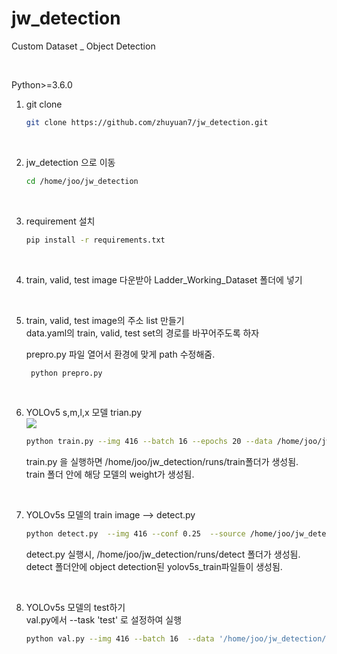 # jw_detection  
Custom Dataset _ Object Detection

<br>

Python>=3.6.0
<br>




1) git clone<br>
    ```bash
    git clone https://github.com/zhuyuan7/jw_detection.git
    ```
<br>

2) jw_detection 으로 이동<br>
    ```bash
    cd /home/joo/jw_detection
    ```

<br>

3) requirement 설치<br>
    ```bash 
   pip install -r requirements.txt
    ```

<br>

4) train, valid, test image 다운받아 Ladder_Working_Dataset 폴더에 넣기


<br>

5) train, valid, test image의 주소 list 만들기<br>
   data.yaml의 train, valid, test set의 경로를 바꾸어주도록 하자<br>
   
   prepro.py  파일 열어서 환경에 맞게 path 수정해줌.
   
   ```bash
    python prepro.py  
    ```

<br>


6) YOLOv5 s,m,l,x 모델 trian.py<br>
<img src="https://github.com/zhuyuan7/jw_detection/blob/a4eb3e3e121e022ab4ced3c1f7e2d6cbd305b251/yolo.png"></a>

    ```bash
    python train.py --img 416 --batch 16 --epochs 20 --data /home/joo/jw_detection/Ladder_Working_Dataset/data.yaml    --cfg  /home/joo/jw_detection/models/yolov5s.yaml  --weights yolov5s.pt  --cache  --name yolov5s
    ```

   train.py 을 실행하면 /home/joo/jw_detection/runs/train폴더가 생성됨. <br>
   train 폴더 안에  해당 모델의 weight가 생성됨.


<br>

7) YOLOv5s 모델의 train image --> detect.py<br>

    ```bash
    python detect.py  --img 416 --conf 0.25  --source /home/joo/jw_detection/Ladder_Working_Dataset/train/images/  --weights '/home/joo/jw_detection/runs/train/yolov5s/weights/best.pt'  --name yolov5s_train
    ```

   detect.py 실행시, /home/joo/jw_detection/runs/detect 폴더가 생성됨. <br>
   detect 폴더안에 object detection된 yolov5s_train파일들이 생성됨.


<br>

8) YOLOv5s 모델의 test하기<br> 
   val.py에서 --task 'test' 로 설정하여 실행

    ```bash
    python val.py --img 416 --batch 16  --data '/home/joo/jw_detection/Ladder_Working_Dataset/data.yaml'  --weights '/home/joo/jw_detection/runs/train/yolov5s/weights/best.pt'    --task 'test'  --name yolov5s
    ```
